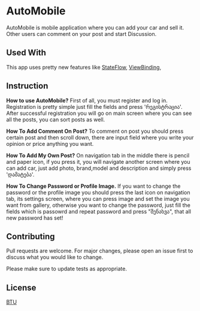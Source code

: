 # AutoMobile
AutoMobile is mobile application where you can add your car and sell it. Other users can comment on your post and start Discussion.


## Used With

This app uses pretty new features like [StateFlow](https://developer.android.com/kotlin/flow/stateflow-and-sharedflow), [ViewBinding](https://developer.android.com/topic/libraries/view-binding), 

## Instruction
**How to use AutoMobile?**
First of all, you must register and log in. Registration is pretty simple just fill the fields and press 'რეგისტრაცია'. After successful registration you will go on main screen where you can see all the posts, you can sort posts as well.


**How To Add Comment On Post?**
To comment on post you should press certain post and then scroll down, there are input field where you write your opinion or price anything you want.


**How To Add My Own Post?**
On navigation tab in the middle there is pencil and paper icon, if you press it, you will navigate another screen where you can add car, just add photo, brand,model and description and simply press 'დამატება'.


**How To Change Password or Profile Image.**
If you want to change the password or the profile image you should press the last icon on navigation tab, its settings screen, where you can press image and set the image you want from gallery, otherwise you want to change the password, just fill the fields which is passowrd and repeat password  and press "შენახვა", that all new password has set!


## Contributing
Pull requests are welcome. For major changes, please open an issue first to discuss what you would like to change.

Please make sure to update tests as appropriate.

## License
[BTU](https://btu.edu.ge/)
